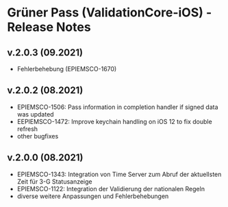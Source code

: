 # Grüner Pass (ValidationCore-iOS) - Release Notes

## v.2.0.3 (09.2021)
- Fehlerbehebung (EPIEMSCO-1670)

## v.2.0.2 (08.2021)

- EPIEMSCO-1506: Pass information in completion handler if signed data was updated
- EEPIEMSCO-1472: Improve keychain handling on iOS 12 to fix double refresh
- other bugfixes

## v.2.0.0 (08.2021)

- EPIEMSCO-1343: Integration von Time Server zum Abruf der aktuellsten Zeit für 3-G Statusanzeige
- EPIEMSCO-1122: Integration der Validierung der nationalen Regeln
- diverse weitere Anpassungen und Fehlerbehebungen
